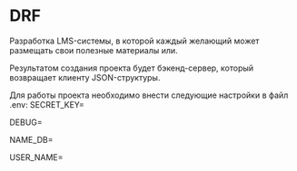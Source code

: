 # DRF
Разработка LMS-системы, в которой каждый желающий может размещать свои полезные материалы или.

Результатом создания проекта будет бэкенд-сервер, который возвращает клиенту JSON-структуры.

Для работы проекта необходимо внести следующие настройки в файл .env:
SECRET_KEY=

DEBUG=

NAME_DB=

USER_NAME=
